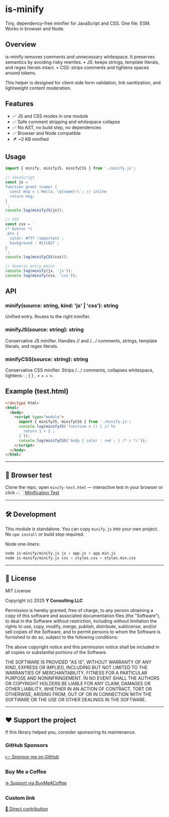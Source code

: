 # is-minify

Tiny, dependency-free minifier for JavaScript and CSS.
One file. ESM. Works in browser and Node.

## Overview

is-minify removes comments and unnecessary whitespace.
It preserves semantics by avoiding risky rewrites.
	•	JS: keeps strings, template literals, and regex literals intact.
	•	CSS: strips comments and tightens spaces around tokens.

This helper is designed for client-side form validation, link sanitization, and
lightweight content moderation.

## Features

- ✅ JS and CSS modes in one module
- ✅ Safe comment stripping and whitespace collapse
- ✅ No AST, no build step, no dependencies
- ✅ Browser and Node compatible
- 🪶 ~2 KB minified

## Usage

``` js
import { minify, minifyJS, minifyCSS } from './minify.js';

// JavaScript
const js = `
function greet (name) {
  const msg = \`Hello, \${name}!\`; // inline
  return msg;
}
`;
console.log(minifyJS(js));

// CSS
const css = `
/* button */
.btn {
  color: #fff !important ;
  background : #111827 ;
}
`;
console.log(minifyCSS(css));

// Generic entry point
console.log(minify(js, 'js'));
console.log(minify(css, 'css'));
```

## API

### minify(source: string, kind: 'js' | 'css'): string

Unified entry. Routes to the right minifier.

### minifyJS(source: string): string

Conservative JS minifier.
Handles // and /*...*/ comments, strings, template literals, and regex literals.

### minifyCSS(source: string): string

Conservative CSS minifier.
Strips /*...*/ comments, collapses whitespace, tightens : ; { } , > + ~ =.

## Example (test.html)

```html
<!doctype html>
<html>
  <body>
    <script type="module">
      import { minifyJS, minifyCSS } from './minify.js';
      console.log(minifyJS(`function x () { // hi
        return 1 + 2 ;
      }`));
      console.log(minifyCSS(`body { color : red ; } /* c */`));
    </script>
  </body>
</html>
```

---

## 🧪 Browser test
Clone the repo, open `minify-test.html` — interactive test in your browser
or click 👉🏻 [Minification Test](https://yvancg.github.io/validators/is-minify/minify-test.html)

---

## 🛠 Development
This module is standalone. You can copy `minify.js` into your own project.  
No `npm install` or build step required.

Node one-liners:
```bash
node is-minify/minify.js js < app.js > app.min.js
node is-minify/minify.js css < styles.css > styles.min.css
```

---

## 🪪 License
MIT License  

Copyright (c) 2025 **Y Consulting LLC**

Permission is hereby granted, free of charge, to any person obtaining a copy
of this software and associated documentation files (the "Software"), to deal
in the Software without restriction, including without limitation the rights
to use, copy, modify, merge, publish, distribute, sublicense, and/or sell
copies of the Software, and to permit persons to whom the Software is
furnished to do so, subject to the following conditions:

The above copyright notice and this permission notice shall be included in
all copies or substantial portions of the Software.

THE SOFTWARE IS PROVIDED "AS IS", WITHOUT WARRANTY OF ANY KIND, EXPRESS OR
IMPLIED, INCLUDING BUT NOT LIMITED TO THE WARRANTIES OF MERCHANTABILITY,
FITNESS FOR A PARTICULAR PURPOSE AND NONINFRINGEMENT. IN NO EVENT SHALL THE
AUTHORS OR COPYRIGHT HOLDERS BE LIABLE FOR ANY CLAIM, DAMAGES OR OTHER
LIABILITY, WHETHER IN AN ACTION OF CONTRACT, TORT OR OTHERWISE, ARISING FROM,
OUT OF OR IN CONNECTION WITH THE SOFTWARE OR THE USE OR OTHER DEALINGS IN
THE SOFTWARE.

---

## ❤️ Support the project

If this library helped you, consider sponsoring its maintenance.

### GitHub Sponsors
[👉 Sponsor me on GitHub](https://github.com/sponsors/yvancg)

### Buy Me a Coffee
[☕ Support via BuyMeACoffee](https://buymeacoffee.com/yconsulting)

### Custom link
[💸 Direct contribution](https://wise.com/pay/me/yvanc7)
